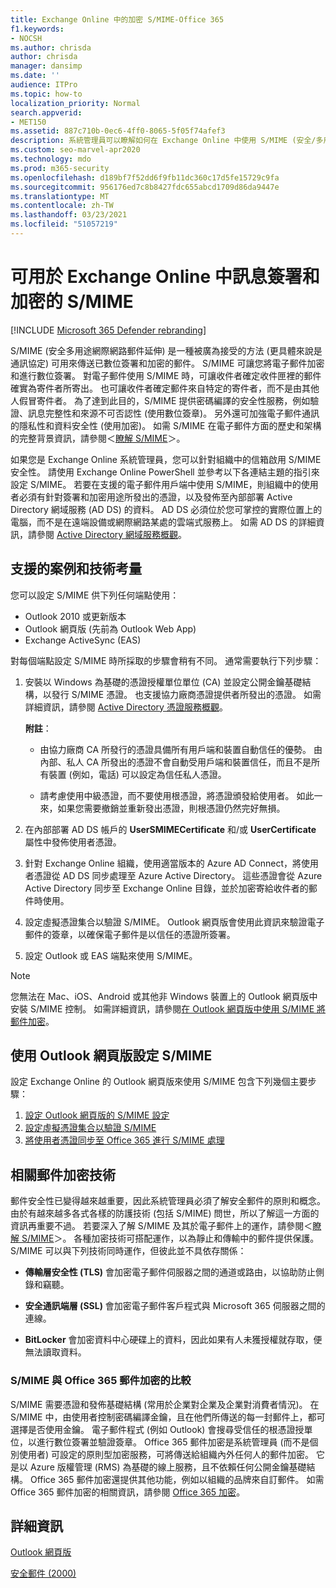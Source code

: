 ```yaml
---
title: Exchange Online 中的加密 S/MIME-Office 365
f1.keywords:
- NOCSH
ms.author: chrisda
author: chrisda
manager: dansimp
ms.date: ''
audience: ITPro
ms.topic: how-to
localization_priority: Normal
search.appverid:
- MET150
ms.assetid: 887c710b-0ec6-4ff0-8065-5f05f74afef3
description: 系統管理員可以瞭解如何在 Exchange Online 中使用 S/MIME (安全/多用途網際網路郵件) 延伸，以加密電子郵件並以數位方式簽署郵件。
ms.custom: seo-marvel-apr2020
ms.technology: mdo
ms.prod: m365-security
ms.openlocfilehash: d189bf7f52dd6f9fb11dc360c17d5fe15729c9fa
ms.sourcegitcommit: 956176ed7c8b8427fdc655abcd1709d86da9447e
ms.translationtype: MT
ms.contentlocale: zh-TW
ms.lasthandoff: 03/23/2021
ms.locfileid: "51057219"
---
```

# <a name="smime-for-message-signing-and-encryption-in-exchange-online"></a>可用於 Exchange Online 中訊息簽署和加密的 S/MIME

[!INCLUDE [Microsoft 365 Defender rebranding](../includes/microsoft-defender-for-office.md)]


S/MIME (安全多用途網際網路郵件延伸) 是一種被廣為接受的方法 (更具體來說是通訊協定) 可用來傳送已數位簽署和加密的郵件。 S/MIME 可讓您將電子郵件加密和進行數位簽署。 對電子郵件使用 S/MIME 時，可讓收件者確定收件匣裡的郵件確實為寄件者所寄出。 也可讓收件者確定郵件來自特定的寄件者，而不是由其他人假冒寄件者。 為了達到此目的，S/MIME 提供密碼編譯的安全性服務，例如驗證、訊息完整性和來源不可否認性 (使用數位簽章)。 另外還可加強電子郵件通訊的隱私性和資料安全性 (使用加密)。 如需 S/MIME 在電子郵件方面的歷史和架構的完整背景資訊，請參閱＜[瞭解 S/MIME](/previous-versions/tn-archive/aa995740(v=exchg.65))＞。

如果您是 Exchange Online 系統管理員，您可以針對組織中的信箱啟用 S/MIME 安全性。 請使用 Exchange Online PowerShell 並參考以下各連結主題的指引來設定 S/MIME。 若要在支援的電子郵件用戶端中使用 S/MIME，則組織中的使用者必須有針對簽署和加密用途所發出的憑證，以及發佈至內部部署 Active Directory 網域服務 (AD DS) 的資料。 AD DS 必須位於您可掌控的實際位置上的電腦，而不是在遠端設備或網際網路某處的雲端式服務上。 如需 AD DS 的詳細資訊，請參閱 [Active Directory 網域服務概觀](/windows-server/identity/ad-ds/get-started/virtual-dc/active-directory-domain-services-overview)。

## <a name="supported-scenarios-and-technical-considerations"></a>支援的案例和技術考量

您可以設定 S/MIME 供下列任何端點使用：

- Outlook 2010 或更新版本
- Outlook 網頁版 (先前為 Outlook Web App)
- Exchange ActiveSync (EAS)

對每個端點設定 S/MIME 時所採取的步驟會稍有不同。 通常需要執行下列步驟：

1. 安裝以 Windows 為基礎的憑證授權單位單位 (CA) 並設定公開金鑰基礎結構，以發行 S/MIME 憑證。 也支援協力廠商憑證提供者所發出的憑證。 如需詳細資訊，請參閱 [Active Directory 憑證服務概觀](/previous-versions/windows/it-pro/windows-server-2012-r2-and-2012/hh831740(v=ws.11))。

   **附註**：

   - 由協力廠商 CA 所發行的憑證具備所有用戶端和裝置自動信任的優勢。 由內部、私人 CA 所發出的憑證不會自動受用戶端和裝置信任，而且不是所有裝置 (例如，電話) 可以設定為信任私人憑證。

   - 請考慮使用中級憑證，而不要使用根憑證，將憑證頒發給使用者。 如此一來，如果您需要撤銷並重新發出憑證，則根憑證仍然完好無損。

2. 在內部部署 AD DS 帳戶的 **UserSMIMECertificate** 和/或 **UserCertificate** 屬性中發佈使用者憑證。

3. 針對 Exchange Online 組織，使用適當版本的 Azure AD Connect，將使用者憑證從 AD DS 同步處理至 Azure Active Directory。 這些憑證會從 Azure Active Directory 同步至 Exchange Online 目錄，並於加密寄給收件者的郵件時使用。

4. 設定虛擬憑證集合以驗證 S/MIME。 Outlook 網頁版會使用此資訊來驗證電子郵件的簽章，以確保電子郵件是以信任的憑證所簽署。

5. 設定 Outlook 或 EAS 端點來使用 S/MIME。

> [!NOTE]
> 您無法在 Mac、iOS、Android 或其他非 Windows 裝置上的 Outlook 網頁版中安裝 S/MIME 控制。 如需詳細資訊，請參閱[在 Outlook 網頁版中使用 S/MIME 將郵件加密](https://support.microsoft.com/office/878c79fc-7088-4b39-966f-14512658f480)。

## <a name="set-up-smime-with-outlook-on-the-web"></a>使用 Outlook 網頁版設定 S/MIME

設定 Exchange Online 的 Outlook 網頁版來使用 S/MIME 包含下列幾個主要步驟：

1. [設定 Outlook 網頁版的 S/MIME 設定](configure-s-mime-settings-for-outlook-web-app.md)
2. [設定虛擬憑證集合以驗證 S/MIME](set-up-virtual-certificate-collection-to-validate-s-mime.md)
3. [將使用者憑證同步至 Office 365 進行 S/MIME 處理](sync-user-certificates-to-office-365-for-s-mime.md)

## <a name="related-message-encryption-technologies"></a>相關郵件加密技術

郵件安全性已變得越來越重要，因此系統管理員必須了解安全郵件的原則和概念。 由於有越來越多各式各樣的防護技術 (包括 S/MIME) 問世，所以了解這一方面的資訊再重要不過。 若要深入了解 S/MIME 及其於電子郵件上的運作，請參閱＜[瞭解 S/MIME](/previous-versions/tn-archive/aa995740(v=exchg.65))＞。 各種加密技術可搭配運作，以為靜止和傳輸中的郵件提供保護。 S/MIME 可以與下列技術同時運作，但彼此並不具依存關係：

- **傳輸層安全性 (TLS)** 會加密電子郵件伺服器之間的通道或路由，以協助防止側錄和竊聽。

- **安全通訊端層 (SSL)** 會加密電子郵件客戶程式與 Microsoft 365 伺服器之間的連線。

- **BitLocker** 會加密資料中心硬碟上的資料，因此如果有人未獲授權就存取，便無法讀取資料。

### <a name="smime-compared-with-office-365-message-encryption"></a>S/MIME 與 Office 365 郵件加密的比較

S/MIME 需要憑證和發佈基礎結構 (常用於企業對企業及企業對消費者情況)。 在 S/MIME 中，由使用者控制密碼編譯金鑰，且在他們所傳送的每一封郵件上，都可選擇是否使用金鑰。 電子郵件程式 (例如 Outlook) 會搜尋受信任的根憑證授單位，以進行數位簽署並驗證簽章。 Office 365 郵件加密是系統管理員 (而不是個別使用者) 可設定的原則型加密服務，可將傳送給組織內外任何人的郵件加密。 它是以 Azure 版權管理 (RMS) 為基礎的線上服務，且不依賴任何公開金鑰基礎結構。 Office 365 郵件加密還提供其他功能，例如以組織的品牌來自訂郵件。 如需 Office 365 郵件加密的相關資訊，請參閱 [Office 365 加密](../../compliance/encryption.md)。

## <a name="more-information"></a>詳細資訊

[Outlook 網頁版](/exchange/exchange-admin-center)

[安全郵件 (2000)](/previous-versions/windows/it-pro/windows-2000-server/cc962043(v=technet.10))